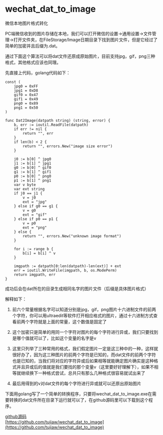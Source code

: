 # wechat_dat_to_image
微信本地图片格式转化

PC端微信收到的图片存储在本地，我们可以打开微信的设置->通用设置->文件管理->打开文件夹，在FileStorage/Image日期目录下找到图片文件，但是它经过了简单的加密并且后缀为.dat。

通过下面这个算法可以将dat文件还原成原始图片，目前支持jpg，gif，png三种格式，其他格式应该也同理。

先直接上代码，golang代码如下：
```
const (
	jpg0 = 0xFF
	jpg1 = 0xD8
	gif0 = 0x47
	gif1 = 0x49
	png0 = 0x89
	png1 = 0x50
)

func Dat2Image(datpath string) (string, error) {
	b, err := ioutil.ReadFile(datpath)
	if err != nil {
		return "", err
	}
	if len(b) < 2 {
		return "", errors.New("image size error")
	}

	j0 := b[0] ^ jpg0
	j1 := b[1] ^ jpg1
	g0 := b[0] ^ gif0
	g1 := b[1] ^ gif1
	p0 := b[0] ^ png0
	p1 := b[1] ^ png1
	var v byte
	var ext string
	if j0 == j1 {
		v = j0
		ext = "jpg"
	} else if g0 == g1 {
		v = g0
		ext = "gif"
	} else if p0 == p1 {
		v = p0
		ext = "png"
	} else {
		return "", errors.New("unknown image format")
	}

	for i := range b {
		b[i] = b[i] ^ v
	}

	imgpath := datpath[0:len(datpath)-len(ext)] + ext
	err = ioutil.WriteFile(imgpath, b, os.ModePerm)
	return imgpath, err
}
```
成功后会在dat所在的目录生成相同名字的图片文件（后缀是具体图片格式）

解释如下：
1. 前六个常量根据名字可以知道分别是jpg，gif，png图片十六进制文件的前两个字符，你可以用ultraedit等软件打开相应格式的图片，通过十六进制方式查看前两个字符就是上面的常量，这个数值是固定了

2. 这个加密只是简单的用同一个字符对图片的每个字符进行异或，我们只要找到是哪个值就可以了，比如这个变量的名字是v

3. 这里只列举了三种常用的格式，我们假定图片一定是这三种中的一种，这样就很好办了，因为这三种图片的前两个字符是已知的，而dat文件的前两个字符也是已知的，当我们将对应的字符异或后如果相等就能确定图片确实是这种格式并且异或后的值就是我们要找的那个变量v（这里要好好理解下），如果不相等就继续换下一种格式尝试，总共只有那么几种格式很容易就试出来了

4. 最后用得到的v对dat文件的每个字符进行异或就可以还原出原始图片

下面用golang写了一个简单的转换程序，只要将wechat_dat_to_image.exe在需要转换的dat文件所在目录下运行就可以了，在github源码里可以下载到这个程序。

[github源码](https://github.com/tujiaw/wechat_dat_to_image)  
[https://github.com/tujiaw/wechat_dat_to_image](https://github.com/tujiaw/wechat_dat_to_image)